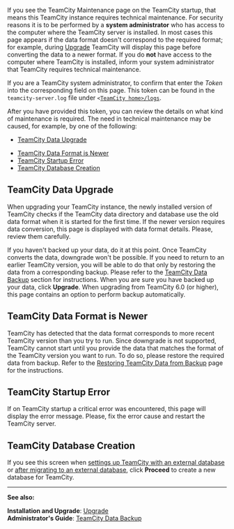 [//]: # (title: TeamCity Maintenance Mode)
[//]: # (auxiliary-id: TeamCity Maintenance Mode)
If you see the TeamCity Maintenance page on the TeamCity startup, that means this TeamCity instance requires technical maintenance. For security reasons it is to be performed by a __system administrator__ who has access to the computer where the TeamCity server is installed. In most cases this page appears if the data format doesn't correspond to the required format; for example, during [Upgrade](upgrade.md) TeamCity will display this page before converting the data to a newer format. If you do __not__ have access to the computer where TeamCity is installed, inform your system administrator that TeamCity requires technical maintenance.

If you are a TeamCity system administrator, to confirm that enter the _Token_ into the corresponding field on this page. This token can be found in the `teamcity-server.log` file under `<`[`TeamCity home>/logs`](teamcity-server-logs.md).

 After you have provided this token, you can review the details on what kind of maintenance is required. The need in technical maintenance may be caused, for example, by one of the following:
* [TeamCity Data Upgrade](#TeamCity+Data+Upgrade)

[//]: # (Internal note. Do not delete. "TeamCity Maintenance Moded316e49.txt")    

* [TeamCity Data Format is Newer](#TeamCity+Data+Format+is+Newer)
* [TeamCity Startup Error](#TeamCity+Startup+Error)
* [TeamCity Database Creation](#TeamCity+Database+Creation)

## TeamCity Data Upgrade

When upgrading your TeamCity instance, the newly installed version of TeamCity checks if the TeamCity data directory and database use the old data format when it is started for the first time. If the newer version requires data conversion, this page is displayed with data format details. Please, review them carefully.

 If you haven't backed up your data, do it at this point. Once TeamCity converts the data, downgrade won't be possible. If you need to return to an earlier TeamCity version, you will be able to do that only by restoring the data from a corresponding backup. Please refer to the [TeamCity Data Backup](teamcity-data-backup.md) section for instructions. When you are sure you have backed up your data, click __Upgrade__. When upgrading from TeamCity 6.0 (or higher), this page contains an option to perform backup automatically.





[//]: # (Internal note. Do not delete. "TeamCity Maintenance Moded316e91.txt")    




## TeamCity Data Format is Newer

TeamCity has detected that the data format corresponds to more recent TeamCity version than you try to run.  Since downgrade is not supported, TeamCity cannot start until you provide the data that matches the format of the TeamCity version you want to run. To do so, please restore the required data from backup. Refer to the [Restoring TeamCity Data from Backup](restoring-teamcity-data-from-backup.md) page for the instructions.

## TeamCity Startup Error

If on TeamCity startup a critical error was encountered, this page will display the error message.  Please, fix the error cause and restart the TeamCity server.

## TeamCity Database Creation

If you see this screen when [settings up TeamCity with an external database](setting-up-an-external-database.md) or [after migrating to an external database](migrating-to-an-external-database.md), click __Proceed__ to create a new database for TeamCity.

 
 __  __

__See also:__



__Installation and Upgrade__: [Upgrade](upgrade.md)  
__Administrator's Guide__: [TeamCity Data Backup](teamcity-data-backup.md)
